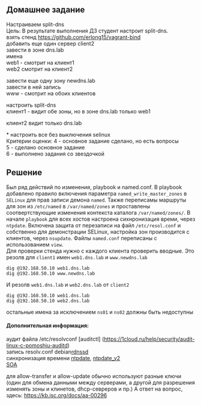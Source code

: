 ## Домашнее задание  
Настраиваем split-dns  
Цель: В результате выполнения ДЗ студент настроит split-dns.  
взять стенд https://github.com/erlong15/vagrant-bind  
добавить еще один сервер client2  
завести в зоне dns.lab  
имена  
web1 - смотрит на клиент1  
web2 смотрит на клиент2  
  
завести еще одну зону newdns.lab  
завести в ней запись  
www - смотрит на обоих клиентов  
  
настроить split-dns  
клиент1 - видит обе зоны, но в зоне dns.lab только web1  
  
клиент2 видит только dns.lab  
  
\* настроить все без выключения selinux  
Критерии оценки: 4 - основное задание сделано, но есть вопросы  
5 - сделано основное задание  
6 - выполнено задания со звездочкой  
  
## Решение    
Был ряд действий по изменения, playbook и named.conf. В playbook добавлено правило включения параметра `named_write_master_zones` в `SELinux` для прав записи демона `named`. Также переписамы маршруты для зон из `/etc/named` в `/var/named/zones` и проставлены соотвертствующие изменения контекста каталога `/var/named/zones/`. В начале `playbook` для всех хостов настроена сихнронизация времи, через `ntpdate`. Включена защита от перезаписи на файл `/etc/resol.conf` и собственно для демонстрации SELinux, настройка зон производится с клиентов, через `nsupdate`. Файлы `named.conf` переписаны с использованием `view`.     
Для проверки стенда нужно с каждого клиента проверить вводные. Это резолв для `client1` имен `web1.dns.lab` и `www.newdns.lab`  
```
dig @192.168.50.10 web1.dns.lab
dig @192.168.50.10 www.newdns.lab
```
И резолв `web1.dns.lab` и `web2.dns.lab` от `client2`  
```
dig @192.168.50.10 web1.dns.lab
dig @192.168.50.10 web2.dns.lab
```
остальные имена за исключением `ns01` и `ns02` должны быть недоступны  


#### Дополнительная информация:
аудит файла /etc/resolvconf [auditctl] (https://1cloud.ru/help/security/audit-linux-c-pomoshju-auditd)  
запись resolv.conf debian[rdnssd](https://linux.die.net/man/8/rdnssd)  
синхронизация времени [ntpdate](https://serveradmin.ru/ustanovka-nastroyka-i-sinhronizatsiya-vremeni-v-centos/), [ntpdate_v2](https://serveradmin.ru/ntpdate-pool-ntp-org/)  
[SOA](http://www.bog.pp.ru/work/bind.html)  

для allow-transfer и allow-update обычно используют разные ключи (один для обмена данными между серверами, а другой для разрешения изменять зоны и клинетов, dhcp-севреров и пр.)
А ответ  на вопрос,  здесь: https://kb.isc.org/docs/aa-00296

